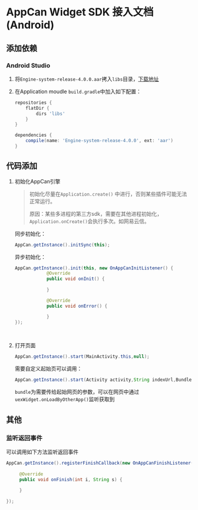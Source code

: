 #  AppCan Widget SDK 接入文档(Android)

## 添加依赖

### Android Studio

1. 将`Engine-system-release-4.0.0.aar`拷入`libs`目录，[下载地址](https://raw.githubusercontent.com/android-plugin/mvn-repo/master/org/appcan/engine/4.0.0/engine-4.0.0-systemRelease.aar)

2. 在Application moudle `build.gradle`中加入如下配置：

   ```groovy
   repositories {
       flatDir {
           dirs 'libs'
       }
   }

   dependencies {
       compile(name: 'Engine-system-release-4.0.0', ext: 'aar')
   }
   ```

## 代码添加

1. 初始化AppCan引擎

   > 初始化尽量在`Application.create()` 中进行，否则某些插件可能无法正常运行。
   >
   > 原因：某些多进程的第三方sdk，需要在其他进程初始化，`Application.onCreate()`会执行多次。如网易云信。

   同步初始化：

   ```java
   AppCan.getInstance().initSync(this);
   ```

   异步初始化：

   ```java
   AppCan.getInstance().init(this, new OnAppCanInitListener() {
               @Override
               public void onInit() {
        
               }

               @Override
               public void onError() {

               }
   });
   ```

   ​

2. 打开页面

   ```java
   AppCan.getInstance().start(MainActivity.this,null);
   ```

   需要自定义起始页可以调用：

   ```java
   AppCan.getInstance().start(Activity activity,String indexUrl,Bundle bundle)
   ```

   `bundle`为需要传给起始网页的参数，可以在网页中通过`uexWidget.onLoadByOtherApp()`监听获取到

## 其他

### 监听返回事件

可以调用如下方法监听返回事件

```java
AppCan.getInstance().registerFinishCallback(new OnAppCanFinishListener() {
  
     @Override
     public void onFinish(int i, String s) {
                
     }
  
});
```

